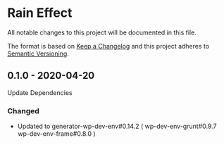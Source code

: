 # Rain Effect

All notable changes to this project will be documented in this file.

The format is based on [Keep a Changelog](http://keepachangelog.com/)
and this project adheres to [Semantic Versioning](http://semver.org/).

## 0.1.0 - 2020-04-20
Update Dependencies

### Changed
- Updated to generator-wp-dev-env#0.14.2 ( wp-dev-env-grunt#0.9.7 wp-dev-env-frame#0.8.0 )
